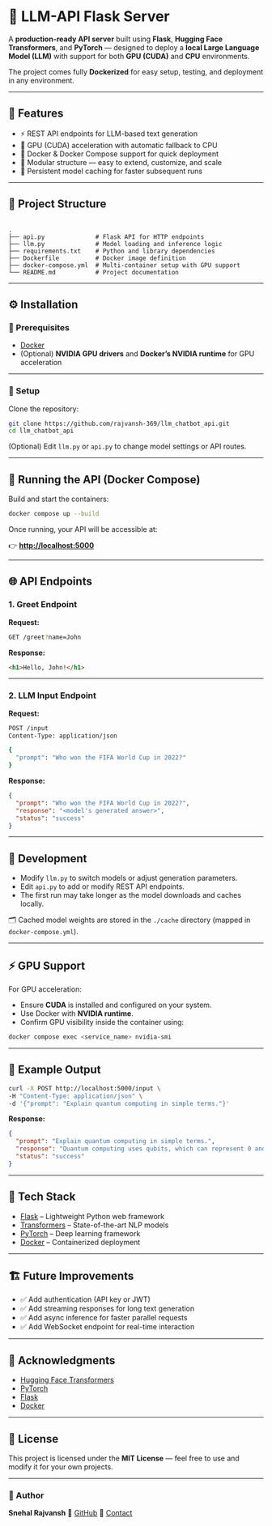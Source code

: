 # 🧠 LLM-API Flask Server

A **production-ready API server** built using **Flask**, **Hugging Face Transformers**, and **PyTorch** — designed to deploy a **local Large Language Model (LLM)** with support for both **GPU (CUDA)** and **CPU** environments.  

The project comes fully **Dockerized** for easy setup, testing, and deployment in any environment.

---

## 🚀 Features

- ⚡ REST API endpoints for LLM-based text generation  
- 🧩 GPU (CUDA) acceleration with automatic fallback to CPU  
- 🐳 Docker & Docker Compose support for quick deployment  
- 🧱 Modular structure — easy to extend, customize, and scale  
- 💾 Persistent model caching for faster subsequent runs  

---

## 📂 Project Structure

```

.
├── api.py              # Flask API for HTTP endpoints
├── llm.py              # Model loading and inference logic
├── requirements.txt    # Python and library dependencies
├── Dockerfile          # Docker image definition
├── docker-compose.yml  # Multi-container setup with GPU support
└── README.md           # Project documentation

````

---

## ⚙️ Installation

### 🧩 Prerequisites

- [Docker](https://www.docker.com/)  
- (Optional) **NVIDIA GPU drivers** and **Docker’s NVIDIA runtime** for GPU acceleration  

---

### 🐍 Setup

Clone the repository:

```bash
git clone https://github.com/rajvansh-369/llm_chatbot_api.git
cd llm_chatbot_api
````

(Optional) Edit `llm.py` or `api.py` to change model settings or API routes.

---

## 🧱 Running the API (Docker Compose)

Build and start the containers:

```bash
docker compose up --build
```

Once running, your API will be accessible at:

👉 **[http://localhost:5000](http://localhost:5000)**

---

## 🌐 API Endpoints

### 1. **Greet Endpoint**

**Request:**

```bash
GET /greet?name=John
```

**Response:**

```html
<h1>Hello, John!</h1>
```

---

### 2. **LLM Input Endpoint**

**Request:**

```bash
POST /input
Content-Type: application/json

{
  "prompt": "Who won the FIFA World Cup in 2022?"
}
```

**Response:**

```json
{
  "prompt": "Who won the FIFA World Cup in 2022?",
  "response": "<model's generated answer>",
  "status": "success"
}
```

---

## 🧠 Development

* Modify `llm.py` to switch models or adjust generation parameters.
* Edit `api.py` to add or modify REST API endpoints.
* The first run may take longer as the model downloads and caches locally.

🗂 Cached model weights are stored in the `./cache` directory (mapped in `docker-compose.yml`).

---

## ⚡ GPU Support

For GPU acceleration:

* Ensure **CUDA** is installed and configured on your system.
* Use Docker with **NVIDIA runtime**.
* Confirm GPU visibility inside the container using:

```bash
docker compose exec <service_name> nvidia-smi
```

---

## 🧾 Example Output

```bash
curl -X POST http://localhost:5000/input \
-H "Content-Type: application/json" \
-d '{"prompt": "Explain quantum computing in simple terms."}'
```

**Response:**

```json
{
  "prompt": "Explain quantum computing in simple terms.",
  "response": "Quantum computing uses qubits, which can represent 0 and 1 simultaneously...",
  "status": "success"
}
```

---

## 🧩 Tech Stack

* [Flask](https://flask.palletsprojects.com/) – Lightweight Python web framework
* [Transformers](https://huggingface.co/transformers/) – State-of-the-art NLP models
* [PyTorch](https://pytorch.org/) – Deep learning framework
* [Docker](https://www.docker.com/) – Containerized deployment

---

## 🏗️ Future Improvements

* ✅ Add authentication (API key or JWT)
* ✅ Add streaming responses for long text generation
* ✅ Add async inference for faster parallel requests
* ✅ Add WebSocket endpoint for real-time interaction

---

## 🙌 Acknowledgments

* [Hugging Face Transformers](https://huggingface.co/transformers/)
* [PyTorch](https://pytorch.org/)
* [Flask](https://flask.palletsprojects.com/)
* [Docker](https://www.docker.com/)

---

## 📜 License

This project is licensed under the **MIT License** — feel free to use and modify it for your own projects.

---

### 👤 Author

**Snehal Rajvansh**
🔗 [GitHub](https://github.com/rajvansh-369)
📧 [Contact](mailto:rajbansh.snehal@gmail.com)


